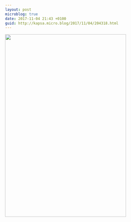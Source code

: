 ```yaml
---
layout: post
microblog: true
date: 2017-11-04 21:43 +0100
guid: http://kapsa.micro.blog/2017/11/04/204318.html
---
```



<img src="http://blog.jeankapsa.com/uploads/2017/29fa0ddea4.jpg" width="397" height="600" />
